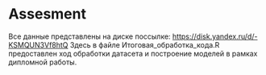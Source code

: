 # Assesment

Все данные представлены на диске поссылке: https://disk.yandex.ru/d/-KSMQUN3Vf8htQ
Здесь в файле Итоговая_обработка_кода.R предоставлен ход обработки датасета и построение моделей в рамках дипломной работы.
